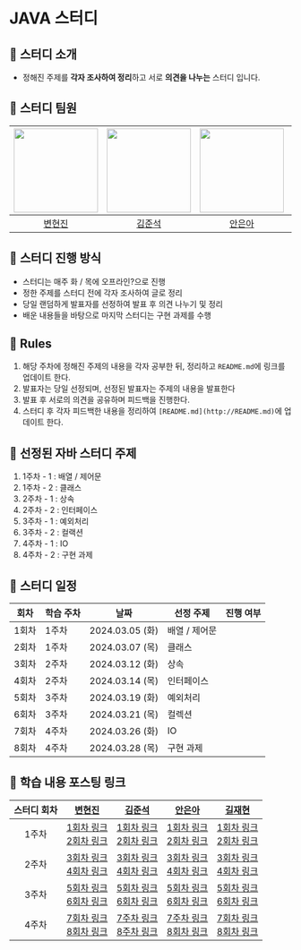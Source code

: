 # JAVA 스터디
## 📌 스터디 소개
- 정해진 주제를 **각자 조사하여 정리**하고 서로 **의견을 나누는** 스터디 입니다.

## 📌 스터디 팀원
| [<img src="https://avatars.githubusercontent.com/shinbm44" width="150px">](https://github.com/shinbm44) | [<img src="https://avatars.githubusercontent.com/JUN1515" width="150px">](https://github.com/JUN1515) | [<img src="https://avatars.githubusercontent.com/EunaAhn" width="150px">](https://github.com/EunaAhn) | [<img src="https://avatars.githubusercontent.com/wogus4048" width="150px">](https://github.com/wogus4048) | 
| :---: | :---: | :---: | :---: |
| [변현진](https://github.com/shinbm44) | [김준석](https://github.com/JUN1515) | [안은아](https://github.com/EunaAhn) | [길재현](https://github.com/wogus4048) |

## 📌 스터디 진행 방식
- 스터디는 매주 화 / 목에 오프라인?으로 진행
- 정한 주제를 스터디 전에 각자 조사하여 글로 정리
- 당일 랜덤하게 발표자를 선정하여 발표 후 의견 나누기 및 정리
- 배운 내용들을 바탕으로 마지막 스터디는 구현 과제를 수행

## 📌 Rules
1. 해당 주차에 정해진 주제의 내용을 각자 공부한 뒤, 정리하고 `README.md`에 링크를 업데이트 한다.
2. 발표자는 당일 선정되며, 선정된 발표자는 주제의 내용을 발표한다
3. 발표 후 서로의 의견을 공유하며 피드백을 진행한다.
4. 스터디 후 각자 피드백한 내용을 정리하여  `[README.md](http://README.md)`에 업데이트 한다.

## 📌 선정된 자바 스터디 주제
1) 1주차 - 1 : 배열 / 제어문
2) 1주차 - 2 : 클래스
3) 2주차 - 1 : 상속
4) 2주차 - 2 : 인터페이스
5) 3주차 - 1 : 예외처리
6) 3주차 - 2 : 컬랙션
7) 4주차 - 1 : IO
8) 4주차 - 2 : 구현 과제

## 📌 스터디 일정
| 회차 | 학습 주차 | 날짜 | 선정 주제 | 진행 여부 |
| --- | --- | --- | --- | --- |
| 1회차 | 1주차 | 2024.03.05 (화) | 배열 / 제어문 |  |
| 2회차 | 1주차 | 2024.03.07 (목) | 클래스 |  |
| 3회차 | 2주차 | 2024.03.12 (화) | 상속 |  |
| 4회차 | 2주차 | 2024.03.14 (목) | 인터페이스 |  |
| 5회차 | 3주차 | 2024.03.19 (화) | 예외처리 |  |
| 6회차 | 3주차 | 2024.03.21 (목) | 컬렉션 |  |
| 7회차 | 4주차 | 2024.03.26 (화) | IO |  |
| 8회차 | 4주차 | 2024.03.28 (목) | 구현 과제 |  |


## 📌 학습 내용 포스팅 링크
| 스터디 회차 | [변현진](https://github.com/shinbm44) | [김준석](https://github.com/JUN1515) | [안은아](https://github.com/EunaAhn) | [길재현](https://github.com/wogus4048) |
| :---: | :---: | :---: | :---: | :---: |
| 1주차 | [1회차 링크](https://velog.io/@onionlily123/1회차.-JVM은-무엇이며-자바-코드는-어떻게-실행하는-것인가) <br>[2회차 링크](https://velog.io/@onionlily123/2회차.-자바-데이터-타입-변수-그리고-배열) |[1회차 링크](https://quasar-tarsier-bbb.notion.site/655c739411924e8195fcd1724f03cfb1?pvs=4)<br> [2회차 링크](https://velog.io/@ssstopeun/Study-2.-%EC%9E%90%EB%B0%94-%EB%8D%B0%EC%9D%B4%ED%84%B0-%ED%83%80%EC%9E%85-%EB%B3%80%EC%88%98-%EA%B7%B8%EB%A6%AC%EA%B3%A0-%EB%B0%B0%EC%97%B4)  | [1회차 링크](https://sh-hyun.tistory.com/50)<br> [2회차 링크](https://sh-hyun.tistory.com/60)| [1회차 링크](https://keeeeeepgoing.tistory.com/267) <br>[2회차 링크](https://sh-hyun.tistory.com/60)|
| 2주차 | [3회차 링크](https://velog.io/@onionlily123/3회차.-연산자) <br>[4회차 링크](https://velog.io/@onionlily123/4회차.-제어문) | [3회차 링크](https://velog.io/@ssstopeun/Study-3.-%EC%97%B0%EC%82%B0%EC%9E%90)<br> [4회차 링크](https://velog.io/@ssstopeun/Study-4.-%EC%A0%9C%EC%96%B4%EB%AC%B8) | [3회차 링크](https://sh-hyun.tistory.com/61) <br>[4회차 링크](https://sh-hyun.tistory.com/62) | [3회차 링크](https://sh-hyun.tistory.com/61) <br>[4회차 링크](https://sh-hyun.tistory.com/62) |
| 3주차 | [5회차 링크](https://velog.io/@onionlily123/5회차.-클래스) <br>[6회차 링크](https://velog.io/@onionlily123/6회차.-상속) | [5회차 링크](https://velog.io/@ssstopeun/Study-5.-%ED%81%B4%EB%9E%98%EC%8A%A4) <br>[6회차 링크](https://velog.io/@ssstopeun/6.-%EC%83%81%EC%86%8D) | [5회차 링크](https://sh-hyun.tistory.com/64)<br> [6회차 링크](https://sh-hyun.tistory.com/65) | [5회차 링크](https://sh-hyun.tistory.com/64) <br>[6회차 링크](https://sh-hyun.tistory.com/65) |
| 4주차 | [7회차 링크](https://velog.io/@onionlily123/7회차.-패키지)<br> [8회차 링크](https://velog.io/@onionlily123/8회차.-인터페이스) | [7주차 링크](https://velog.io/@ssstopeun/Study-7.-%ED%8C%A8%ED%82%A4%EC%A7%80) <br>[8주차 링크](https://velog.io/@ssstopeun/Study-8.-%EC%9D%B8%ED%84%B0%ED%8E%98%EC%9D%B4%EC%8A%A4#7-%EC%9D%B8%ED%84%B0%ED%8E%98%EC%9D%B4%EC%8A%A4%EC%9D%98-private-%EB%A9%94%EC%86%8C%EB%93%9C-%EC%9E%90%EB%B0%94-9)  | [7주차 링크](https://sh-hyun.tistory.com/66)<br> [8회차 링크](https://sh-hyun.tistory.com/67) | [7회차 링크](https://sh-hyun.tistory.com/66) <br>[8회차 링크](https://sh-hyun.tistory.com/67) |
